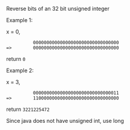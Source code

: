 Reverse bits of an 32 bit unsigned integer

Example 1:

x = 0,

              00000000000000000000000000000000  
    =>        00000000000000000000000000000000

return `0`

Example 2:

x = 3,
    
              00000000000000000000000000000011 
    =>        11000000000000000000000000000000

return `3221225472`

Since java does not have unsigned int, use long